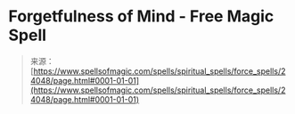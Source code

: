 <!--yml
category: 未分类
date: 2024-06-12 19:09:39
-->

# Forgetfulness of Mind - Free Magic Spell

> 来源：[https://www.spellsofmagic.com/spells/spiritual_spells/force_spells/24048/page.html#0001-01-01](https://www.spellsofmagic.com/spells/spiritual_spells/force_spells/24048/page.html#0001-01-01)